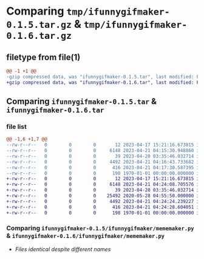 # Comparing `tmp/ifunnygifmaker-0.1.5.tar.gz` & `tmp/ifunnygifmaker-0.1.6.tar.gz`

## filetype from file(1)

```diff
@@ -1 +1 @@
-gzip compressed data, was "ifunnygifmaker-0.1.5.tar", last modified: Fri Apr 21 04:17:35 2023, max compression
+gzip compressed data, was "ifunnygifmaker-0.1.6.tar", last modified: Fri Apr 21 04:24:32 2023, max compression
```

## Comparing `ifunnygifmaker-0.1.5.tar` & `ifunnygifmaker-0.1.6.tar`

### file list

```diff
@@ -1,6 +1,7 @@
--rw-r--r--   0        0        0       12 2023-04-17 15:21:16.673815 ifunnygifmaker-0.1.5/README.md
--rw-r--r--   0        0        0     6148 2023-04-21 04:15:30.948860 ifunnygifmaker-0.1.5/ifunnygifmaker/.DS_Store
--rw-r--r--   0        0        0       39 2023-04-20 03:35:46.032714 ifunnygifmaker-0.1.5/ifunnygifmaker/__init__.py
--rw-r--r--   0        0        0     4492 2023-04-21 04:16:43.733682 ifunnygifmaker-0.1.5/ifunnygifmaker/mememaker.py
--rw-r--r--   0        0        0      416 2023-04-21 04:17:30.587395 ifunnygifmaker-0.1.5/pyproject.toml
--rw-r--r--   0        0        0      198 1970-01-01 00:00:00.000000 ifunnygifmaker-0.1.5/PKG-INFO
+-rw-r--r--   0        0        0       12 2023-04-17 15:21:16.673815 ifunnygifmaker-0.1.6/README.md
+-rw-r--r--   0        0        0     6148 2023-04-21 04:24:08.705576 ifunnygifmaker-0.1.6/ifunnygifmaker/.DS_Store
+-rw-r--r--   0        0        0       39 2023-04-20 03:35:46.032714 ifunnygifmaker-0.1.6/ifunnygifmaker/__init__.py
+-rw-r--r--   0        0        0    25492 2020-05-28 04:55:50.000000 ifunnygifmaker-0.1.6/ifunnygifmaker/fonts/Futura Condensed Extra Bold.otf
+-rw-r--r--   0        0        0     4492 2023-04-21 04:24:24.239227 ifunnygifmaker-0.1.6/ifunnygifmaker/mememaker.py
+-rw-r--r--   0        0        0      416 2023-04-21 04:24:28.604051 ifunnygifmaker-0.1.6/pyproject.toml
+-rw-r--r--   0        0        0      198 1970-01-01 00:00:00.000000 ifunnygifmaker-0.1.6/PKG-INFO
```

### Comparing `ifunnygifmaker-0.1.5/ifunnygifmaker/mememaker.py` & `ifunnygifmaker-0.1.6/ifunnygifmaker/mememaker.py`

 * *Files identical despite different names*

